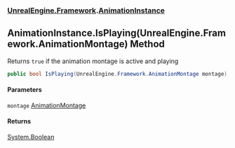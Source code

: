 ### [UnrealEngine.Framework](./UnrealEngine-Framework.md 'UnrealEngine.Framework').[AnimationInstance](./UnrealEngine-Framework-AnimationInstance.md 'UnrealEngine.Framework.AnimationInstance')
## AnimationInstance.IsPlaying(UnrealEngine.Framework.AnimationMontage) Method
Returns `true` if the animation montage is active and playing  
```csharp
public bool IsPlaying(UnrealEngine.Framework.AnimationMontage montage);
```
#### Parameters
<a name='UnrealEngine-Framework-AnimationInstance-IsPlaying(UnrealEngine-Framework-AnimationMontage)-montage'></a>
`montage` [AnimationMontage](./UnrealEngine-Framework-AnimationMontage.md 'UnrealEngine.Framework.AnimationMontage')  
  
#### Returns
[System.Boolean](https://docs.microsoft.com/en-us/dotnet/api/System.Boolean 'System.Boolean')  

